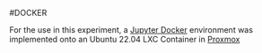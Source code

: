 #DOCKER

For the use in this experiment, a [Jupyter Docker](https://jupyter-docker-stacks.readthedocs.io/en/latest/) environment was implemented onto an Ubuntu 22.04 LXC Container in [Proxmox](https://www.proxmox.com/en/)
